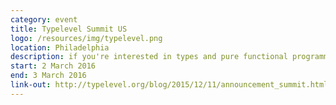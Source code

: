 ```yaml
---
category: event
title: Typelevel Summit US
logo: /resources/img/typelevel.png
location: Philadelphia
description: if you're interested in types and pure functional programming and want to make those ideas commonplace
start: 2 March 2016
end: 3 March 2016
link-out: http://typelevel.org/blog/2015/12/11/announcement_summit.html
---
```

